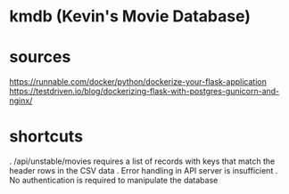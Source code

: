 # kmdb (Kevin's Movie Database)

# sources

https://runnable.com/docker/python/dockerize-your-flask-application
https://testdriven.io/blog/dockerizing-flask-with-postgres-gunicorn-and-nginx/

# shortcuts

. /api/unstable/movies requires a list of records with keys that match the header rows in the CSV data
. Error handling in API server is insufficient
. No authentication is required to manipulate the database

